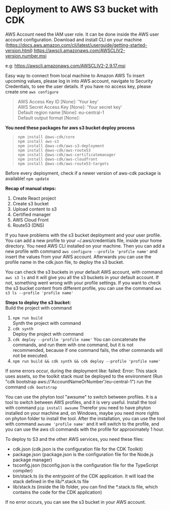 # Deployment to AWS S3 bucket with CDK #

AWS Account need the IAM user role. It can be done inside the AWS user account configuration.
Download and install CLI on your machine (https://docs.aws.amazon.com/cli/latest/userguide/getting-started-version.html)
https://awscli.amazonaws.com/AWSCLIV2-version.number.msi

e.g: https://awscli.amazonaws.com/AWSCLIV2-2.9.17.msi

Easy way to connect from local machine to Amazon AWS
To insert upcoming values, please log in into AWS account, navigate to Security Credentials, to see the user details. If you have no access key, please create one
``` aws configure ```

> AWS Access Key ID [None]: 'Your key'  
> AWS Secret Access Key [None]: 'Your secret key'   
> Default region name [None]: eu-central-1  
> Default output format [None]:

**You need these packages for aws s3 bucket deploy process**

>``` npm install @aws-cdk/core ```  
> ``` npm install aws-s3 ```  
> ``` npm install @aws-cdk/aws-s3-deployment ```  
>``` npm install @aws-cdk/aws-route53 ```  
>``` npm install @aws-cdk/aws-certificatemanager ```  
> ``` npm install @aws-cdk/aws-cloudfront ```  
> ``` npm install @aws-cdk/aws-route53-targets ```

Before every deployment, check if a newer version of aws-cdk package is available!
``` npm update ```

**Recap of manual steps:**
1. Create React project
2. Create s3 bucket
3. Upload content to s3
4. Certified manager
5. AWS Cloud Front
6. Route53 (DNS)

If you have problems with the s3 bucket deployment and your user profile. You can add a new profile to your ~/.aws/credentials file, inside your home directory.
You need AWS CLI installed on your machine. Then you can add a new profile with command
``` aws configure --profile 'profile name' ```
and insert the values from your AWS account.
Afterwards you can use the profile name in the cdk.json file, to deploy the s3 bucket.

You can check the s3 buckets in your default AWS account, with command
``` aws s3 ls ```
and it will give you all the s3 buckets in your default account. If not, something went wrong with your profile settings.
If you want to check the s3 bucket content from different profile, you can use the command
``` aws s3 ls --profile 'profile name' ```

**Steps to deploy the s3 bucket:**  
Build the project with command
1. ``` npm run build ```  
Synth the project with command
2. ``` cdk synth ```  
Deploy the project with command
3. ``` cdk deploy --profile 'profile name' ```
You can concatenate the commands, and run them with one command, but it is not recommended, because if one command fails, the other commands will not be executed.
4. ``` npm run build && cdk synth && cdk deploy --profile 'profile name' ```

If some errors occur, during the deployment like:
failed: Error: This stack uses assets, so the toolkit stack must be deployed to the environment (Run "cdk bootstrap aws://'AccountNameOrNumber'/eu-central-1")
run the command
``` cdk bootstrap ```

You can use the phyton tool "awsume" to switch between profiles. It is a tool to switch between AWS profiles, and it is very useful.
Install the tool with command
``` pip install awsume ```
Therefor you need to have phyton installed on your machine and, on Windows, maybe you need more rights on phyton folder to install the tool.
After the installation, you can use the tool with command
``` awsume 'profile name' ```
and it will switch to the profile, and you can use the aws cli commands with the profile for approximately 1 hour.

To deploy to S3 and the other AWS services, you need these files:

- cdk.json (cdk.json is the configuration file for the CDK Toolkit)
- package.json (package.json is the configuration file for the Node.js package manager)
- tsconfig.json (tsconfig.json is the configuration file for the TypeScript compiler)
- bin/stack.ts (is the entrypoint of the CDK application. It will load the stack defined in the lib/*.stack.ts file
- lib/stack.ts (inside the lib folder, you can find the *.stack.ts file, which contains the code for the CDK application)

If no error occurs, you can see the s3 bucket in your AWS account.
